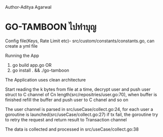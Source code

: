 Author-Aditya Agarwal

# GO-TAMBOON ไปทำบุญ


Config file(Keys, Rate Limit etc)- src/custom/constants/constants.go, can create a yml file

Running the App
 1) go build app.go <fileName>
 OR
 2) go install . && ./go-tamboon <fileName>
 
 The Application uses clean architecture
 
 Start reading the k bytes from file at a time, decrypt user and push user struct to C channel of Cn length(src/repositries/user.go:70),
  when buffer is finished refill the buffer and push user to C chanel and so on
 
 The user channel is parsed in src/useCase/collect.go:24, for each user a goroutine is launched(src/useCase/collect.go:27)
  if tx fail, the goroutine try to retry the request and return result to Transaction channel
 
 The data is collected and processed in src/useCase/collect.go:38